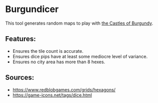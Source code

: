 # Burgundicer

This tool generates random maps to play with [the Castles of Burgundy](https://boardgamegeek.com/boardgame/84876/the-castles-of-burgundy).

## Features:

- Ensures the tile count is accurate.
- Ensures dice pips have at least some mediocre level of variance.
- Ensures no city area has more than 8 hexes.

## Sources:

- https://www.redblobgames.com/grids/hexagons/
- https://game-icons.net/tags/dice.html
